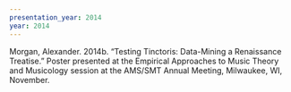 ```yaml
---
presentation_year: 2014
year: 2014
---
```


Morgan, Alexander. 2014b. “Testing Tinctoris: Data-Mining a Renaissance Treatise.” Poster presented at the Empirical Approaches to Music Theory and Musicology session at the AMS/SMT Annual Meeting, Milwaukee, WI, November.